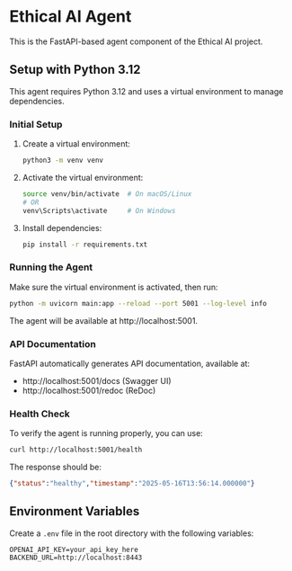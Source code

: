 # Ethical AI Agent

This is the FastAPI-based agent component of the Ethical AI project.

## Setup with Python 3.12

This agent requires Python 3.12 and uses a virtual environment to manage dependencies.

### Initial Setup

1. Create a virtual environment:
   ```bash
   python3 -m venv venv
   ```

2. Activate the virtual environment:
   ```bash
   source venv/bin/activate  # On macOS/Linux
   # OR
   venv\Scripts\activate     # On Windows
   ```

3. Install dependencies:
   ```bash
   pip install -r requirements.txt
   ```

### Running the Agent

Make sure the virtual environment is activated, then run:

```bash
python -m uvicorn main:app --reload --port 5001 --log-level info
```

The agent will be available at http://localhost:5001.

### API Documentation

FastAPI automatically generates API documentation, available at:
- http://localhost:5001/docs (Swagger UI)
- http://localhost:5001/redoc (ReDoc)

### Health Check

To verify the agent is running properly, you can use:

```bash
curl http://localhost:5001/health
```

The response should be:
```json
{"status":"healthy","timestamp":"2025-05-16T13:56:14.000000"}
```

## Environment Variables

Create a `.env` file in the root directory with the following variables:

```
OPENAI_API_KEY=your_api_key_here
BACKEND_URL=http://localhost:8443
``` 